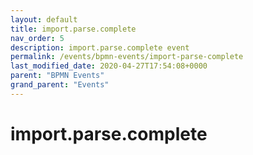 ```yaml
---
layout: default
title: import.parse.complete 
nav_order: 5
description: import.parse.complete event
permalink: /events/bpmn-events/import-parse-complete
last_modified_date: 2020-04-27T17:54:08+0000
parent: "BPMN Events"
grand_parent: "Events"
---
```


# import.parse.complete
